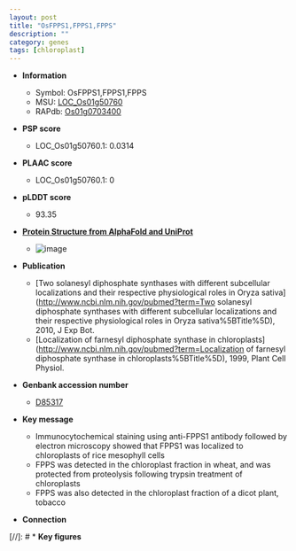 ```yaml
---
layout: post
title: "OsFPPS1,FPPS1,FPPS"
description: ""
category: genes
tags: [chloroplast]
---
```


* **Information**  
    + Symbol: OsFPPS1,FPPS1,FPPS  
    + MSU: [LOC_Os01g50760](http://rice.plantbiology.msu.edu/cgi-bin/ORF_infopage.cgi?orf=LOC_Os01g50760)  
    + RAPdb: [Os01g0703400](http://rapdb.dna.affrc.go.jp/viewer/gbrowse_details/irgsp1?name=Os01g0703400)  

* **PSP score**  
    + LOC_Os01g50760.1: 0.0314 

* **PLAAC score**  
    + LOC_Os01g50760.1: 0 

* **pLDDT score**
    + 93.35

* **[Protein Structure from AlphaFold and UniProt](https://www.uniprot.org/uniprotkb/O04882/entry#structure)**
    + ![image](https://ricepsp.github.io/images/E-O/AF-O04882-F1.png)

* **Publication**  
    + [Two solanesyl diphosphate synthases with different subcellular localizations and their respective physiological roles in Oryza sativa](http://www.ncbi.nlm.nih.gov/pubmed?term=Two solanesyl diphosphate synthases with different subcellular localizations and their respective physiological roles in Oryza sativa%5BTitle%5D), 2010, J Exp Bot.
    + [Localization of farnesyl diphosphate synthase in chloroplasts](http://www.ncbi.nlm.nih.gov/pubmed?term=Localization of farnesyl diphosphate synthase in chloroplasts%5BTitle%5D), 1999, Plant Cell Physiol.

* **Genbank accession number**  
    + [D85317](http://www.ncbi.nlm.nih.gov/nuccore/D85317)

* **Key message**  
    + Immunocytochemical staining using anti-FPPS1 antibody followed by electron microscopy showed that FPPS1 was localized to chloroplasts of rice mesophyll cells
    + FPPS was detected in the chloroplast fraction in wheat, and was protected from proteolysis following trypsin treatment of chloroplasts
    + FPPS was also detected in the chloroplast fraction of a dicot plant, tobacco

* **Connection**  

[//]: # * **Key figures**  


